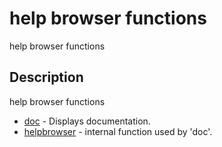 

# help browser functions

help browser functions

## Description
help browser functions


* [doc](doc.md) - Displays documentation.
* [helpbrowser](helpbrowser.md) - internal function used by 'doc'.



